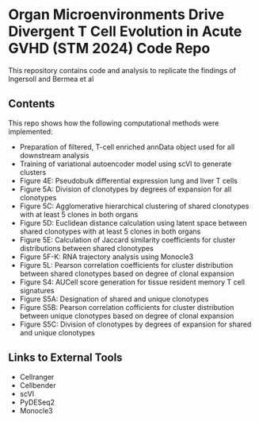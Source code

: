 # Organ Microenvironments Drive Divergent T Cell Evolution in Acute GVHD (STM 2024) Code Repo

This repository contains code and analysis to replicate the findings of Ingersoll and Bermea et al
## Contents

This repo shows how the following computational methods were implemented:

* Preparation of filtered, T-cell enriched annData object used for all downstream analysis
* Training of variational autoencoder model using scVI to generate clusters
* Figure 4E: Pseudobulk differential expression lung and liver T cells
* Figure 5A: Division of clonotypes by degrees of expansion for all clonotypes
* Figure 5C: Agglomerative hierarchical clustering of shared clonotypes with at least 5 clones in both organs
* Figure 5D: Euclidean distance calculation using latent space between shared clonotypes with at least 5 clones in both organs
* Figure 5E: Calculation of Jaccard similarity coefficients for cluster distributions between shared clonotypes 
* Figure 5F-K: RNA trajectory analysis using Monocle3
* Figure 5L: Pearson correlation coefficients for cluster distribution between shared clonotypes based on degree of clonal expansion
* Figure S4: AUCell score generation for tissue resident memory T cell signatures
* Figure S5A: Designation of shared and unique clonotypes
* Figure S5B: Pearson correlation cofficients for cluster distribution between unique clonotypes based on degree of clonal expansion
* Figure S5C: Division of clonotypes by degrees of expansion for shared and unique clonotypes

## Links to External Tools
* Cellranger
* Cellbender
* scVI
* PyDESeq2
* Monocle3
